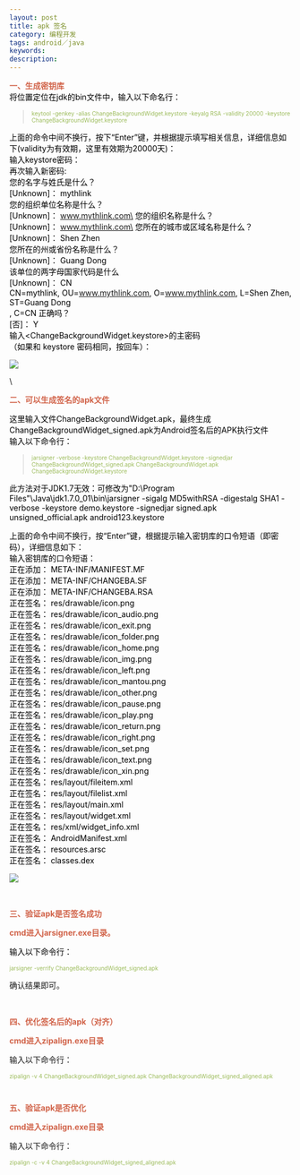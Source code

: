 ```yaml
---
layout: post
title: apk 签名
category: 编程开发
tags: android／java
keywords: 
description: 
---
```


<span
style="PADDING-BOTTOM: 0px; LIST-STYLE-TYPE: none; MARGIN: 0px; PADDING-LEFT: 0px; PADDING-RIGHT: 0px; WORD-WRAP: break-word; COLOR: #000000; PADDING-TOP: 0px"><span
style="PADDING-BOTTOM: 0px; LIST-STYLE-TYPE: none; MARGIN: 0px; PADDING-LEFT: 0px; PADDING-RIGHT: 0px; WORD-WRAP: break-word; FONT-WEIGHT: 700; PADDING-TOP: 0px"><span
style="PADDING-BOTTOM: 0px; LIST-STYLE-TYPE: none; MARGIN: 0px; PADDING-LEFT: 0px; PADDING-RIGHT: 0px; WORD-WRAP: break-word; COLOR: #d16349; PADDING-TOP: 0px">一、生成密钥库\
</span></span>将位置定位在jdk的bin文件中，输入以下命名行：</span>

> <span
> style="PADDING-BOTTOM: 0px; LIST-STYLE-TYPE: none; MARGIN: 0px; PADDING-LEFT: 0px; PADDING-RIGHT: 0px; WORD-WRAP: break-word; FONT-SIZE: x-small; PADDING-TOP: 0px"><span
> style="PADDING-BOTTOM: 0px; LIST-STYLE-TYPE: none; MARGIN: 0px; PADDING-LEFT: 0px; PADDING-RIGHT: 0px; WORD-WRAP: break-word; COLOR: #9bbb59; PADDING-TOP: 0px">keytool -genkey -alias
> ChangeBackgroundWidget.keystore -keyalg RSA -validity 20000 -keystore
> ChangeBackgroundWidget.keystore</span></span>

<span
style="PADDING-BOTTOM: 0px; LIST-STYLE-TYPE: none; MARGIN: 0px; PADDING-LEFT: 0px; PADDING-RIGHT: 0px; WORD-WRAP: break-word; COLOR: #000000; PADDING-TOP: 0px">上面的命令中间不换行，按下“Enter”键，并根据提示填写相关信息，详细信息如下(validity为有效期，这里有效期为20000天)：\
输入keystore密码：\
再次输入新密码:\
您的名字与姓氏是什么？\
[Unknown]：  mythlink\
您的组织单位名称是什么？\
[Unknown]：  www.mythlink.com\
您的组织名称是什么？\
[Unknown]：  www.mythlink.com\
您所在的城市或区域名称是什么？\
[Unknown]：  Shen Zhen\
您所在的州或省份名称是什么？\
[Unknown]：  Guang Dong\
该单位的两字母国家代码是什么\
[Unknown]：  CN\
CN=mythlink, OU=www.mythlink.com, O=www.mythlink.com, L=Shen Zhen,
ST=Guang Dong\
, C=CN 正确吗？\
[否]：  Y\
输入\<ChangeBackgroundWidget.keystore\>的主密码\
（如果和 keystore 密码相同，按回车）：</span>

<span
style="PADDING-BOTTOM: 0px; LIST-STYLE-TYPE: none; MARGIN: 0px; PADDING-LEFT: 0px; PADDING-RIGHT: 0px; WORD-WRAP: break-word; COLOR: #000000; PADDING-TOP: 0px"><span
style="PADDING-BOTTOM: 0px; LIST-STYLE-TYPE: none; MARGIN: 0px; PADDING-LEFT: 0px; PADDING-RIGHT: 0px; WORD-WRAP: break-word; PADDING-TOP: 0px"><span
style="PADDING-BOTTOM: 0px; LIST-STYLE-TYPE: none; MARGIN: 0px; PADDING-LEFT: 0px; PADDING-RIGHT: 0px; WORD-WRAP: break-word; COLOR: #555555; PADDING-TOP: 0px">![](http://images.cnblogs.com/cnblogs_com/hibraincol/201107/201107272152481325.jpg)</span></span></span>

\

<span
style="PADDING-BOTTOM: 0px; LIST-STYLE-TYPE: none; MARGIN: 0px; PADDING-LEFT: 0px; PADDING-RIGHT: 0px; WORD-WRAP: break-word; COLOR: #000000; PADDING-TOP: 0px"><span
style="PADDING-BOTTOM: 0px; LIST-STYLE-TYPE: none; MARGIN: 0px; PADDING-LEFT: 0px; PADDING-RIGHT: 0px; WORD-WRAP: break-word; PADDING-TOP: 0px"><span
style="PADDING-BOTTOM: 0px; LIST-STYLE-TYPE: none; MARGIN: 0px; PADDING-LEFT: 0px; PADDING-RIGHT: 0px; WORD-WRAP: break-word; FONT-WEIGHT: 700; PADDING-TOP: 0px"><span
style="PADDING-BOTTOM: 0px; LIST-STYLE-TYPE: none; MARGIN: 0px; PADDING-LEFT: 0px; PADDING-RIGHT: 0px; WORD-WRAP: break-word; COLOR: #d16349; PADDING-TOP: 0px">二、可以生成签名的apk文件</span></span></span></span>

<span
style="PADDING-BOTTOM: 0px; LIST-STYLE-TYPE: none; MARGIN: 0px; PADDING-LEFT: 0px; PADDING-RIGHT: 0px; WORD-WRAP: break-word; COLOR: #000000; PADDING-TOP: 0px">这里输入文件ChangeBackgroundWidget.apk，最终生成ChangeBackgroundWidget\_signed.apk为Android签名后的APK执行文件\
输入以下命令行：</span>

> <span
> style="PADDING-BOTTOM: 0px; LIST-STYLE-TYPE: none; MARGIN: 0px; PADDING-LEFT: 0px; PADDING-RIGHT: 0px; WORD-WRAP: break-word; FONT-SIZE: x-small; PADDING-TOP: 0px"><span
> style="PADDING-BOTTOM: 0px; LIST-STYLE-TYPE: none; MARGIN: 0px; PADDING-LEFT: 0px; PADDING-RIGHT: 0px; WORD-WRAP: break-word; COLOR: #9bbb59; PADDING-TOP: 0px">jarsigner -verbose -keystore
> ChangeBackgroundWidget.keystore -signedjar
> ChangeBackgroundWidget\_signed.apk ChangeBackgroundWidget.apk
> ChangeBackgroundWidget.keystore</span></span>

<span
style="PADDING-BOTTOM: 0px; LIST-STYLE-TYPE: none; MARGIN: 0px; PADDING-LEFT: 0px; PADDING-RIGHT: 0px; WORD-WRAP: break-word; COLOR: #000000; PADDING-TOP: 0px">此方法对于JDK1.7无效：可修改为"D:\\Program
Files"\\Java\\jdk1.7.0\_01\\bin\\jarsigner -sigalg MD5withRSA -digestalg
SHA1 -verbose -keystore demo.keystore -signedjar signed.apk
unsigned\_official.apk android123.keystore</span>

<span
style="PADDING-BOTTOM: 0px; LIST-STYLE-TYPE: none; MARGIN: 0px; PADDING-LEFT: 0px; PADDING-RIGHT: 0px; WORD-WRAP: break-word; COLOR: #000000; PADDING-TOP: 0px">上面的命令中间不换行，按“Enter”键，根据提示输入密钥库的口令短语（即密码），详细信息如下：\
输入密钥库的口令短语：\
正在添加： META-INF/MANIFEST.MF\
正在添加： META-INF/CHANGEBA.SF\
正在添加： META-INF/CHANGEBA.RSA\
正在签名： res/drawable/icon.png\
正在签名： res/drawable/icon\_audio.png\
正在签名： res/drawable/icon\_exit.png\
正在签名： res/drawable/icon\_folder.png\
正在签名： res/drawable/icon\_home.png\
正在签名： res/drawable/icon\_img.png\
正在签名： res/drawable/icon\_left.png\
正在签名： res/drawable/icon\_mantou.png\
正在签名： res/drawable/icon\_other.png\
正在签名： res/drawable/icon\_pause.png\
正在签名： res/drawable/icon\_play.png\
正在签名： res/drawable/icon\_return.png\
正在签名： res/drawable/icon\_right.png\
正在签名： res/drawable/icon\_set.png\
正在签名： res/drawable/icon\_text.png\
正在签名： res/drawable/icon\_xin.png\
正在签名： res/layout/fileitem.xml\
正在签名： res/layout/filelist.xml\
正在签名： res/layout/main.xml\
正在签名： res/layout/widget.xml\
正在签名： res/xml/widget\_info.xml\
正在签名： AndroidManifest.xml\
正在签名： resources.arsc\
正在签名： classes.dex</span>

<span
style="PADDING-BOTTOM: 0px; LIST-STYLE-TYPE: none; MARGIN: 0px; PADDING-LEFT: 0px; PADDING-RIGHT: 0px; WORD-WRAP: break-word; COLOR: #000000; PADDING-TOP: 0px"><span
style="PADDING-BOTTOM: 0px; LIST-STYLE-TYPE: none; MARGIN: 0px; PADDING-LEFT: 0px; PADDING-RIGHT: 0px; WORD-WRAP: break-word; PADDING-TOP: 0px"><span
style="PADDING-BOTTOM: 0px; LIST-STYLE-TYPE: none; MARGIN: 0px; PADDING-LEFT: 0px; PADDING-RIGHT: 0px; WORD-WRAP: break-word; COLOR: #555555; PADDING-TOP: 0px">![](http://images.cnblogs.com/cnblogs_com/hibraincol/201107/201107272152519010.jpg)</span></span></span>

<span
style="PADDING-BOTTOM: 0px; LIST-STYLE-TYPE: none; MARGIN: 0px; PADDING-LEFT: 0px; PADDING-RIGHT: 0px; WORD-WRAP: break-word; COLOR: #000000; PADDING-TOP: 0px"><span
style="PADDING-BOTTOM: 0px; LIST-STYLE-TYPE: none; MARGIN: 0px; PADDING-LEFT: 0px; PADDING-RIGHT: 0px; WORD-WRAP: break-word; PADDING-TOP: 0px"><span
style="PADDING-BOTTOM: 0px; LIST-STYLE-TYPE: none; MARGIN: 0px; PADDING-LEFT: 0px; PADDING-RIGHT: 0px; WORD-WRAP: break-word; COLOR: #555555; PADDING-TOP: 0px">\
</span></span></span>

<span
style="PADDING-BOTTOM: 0px; LIST-STYLE-TYPE: none; MARGIN: 0px; PADDING-LEFT: 0px; PADDING-RIGHT: 0px; WORD-WRAP: break-word; FONT-WEIGHT: 700; PADDING-TOP: 0px"><span
style="PADDING-BOTTOM: 0px; LIST-STYLE-TYPE: none; MARGIN: 0px; PADDING-LEFT: 0px; PADDING-RIGHT: 0px; WORD-WRAP: break-word; COLOR: #d16349; PADDING-TOP: 0px">三、验证apk是否签名成功</span></span>

<span
style="PADDING-BOTTOM: 0px; LIST-STYLE-TYPE: none; MARGIN: 0px; PADDING-LEFT: 0px; PADDING-RIGHT: 0px; WORD-WRAP: break-word; PADDING-TOP: 0px"><span
style="PADDING-BOTTOM: 0px; LIST-STYLE-TYPE: none; MARGIN: 0px; PADDING-LEFT: 0px; PADDING-RIGHT: 0px; WORD-WRAP: break-word; COLOR: #d16349; PADDING-TOP: 0px"><span
style="PADDING-BOTTOM: 0px; LIST-STYLE-TYPE: none; MARGIN: 0px; PADDING-LEFT: 0px; PADDING-RIGHT: 0px; WORD-WRAP: break-word; FONT-WEIGHT: 700; PADDING-TOP: 0px">cmd进入jarsigner.exe目录。</span></span></span>

<span
style="PADDING-BOTTOM: 0px; LIST-STYLE-TYPE: none; MARGIN: 0px; PADDING-LEFT: 0px; PADDING-RIGHT: 0px; WORD-WRAP: break-word; COLOR: #000000; PADDING-TOP: 0px">输入以下命令行：</span>

<span
style="PADDING-BOTTOM: 0px; LIST-STYLE-TYPE: none; MARGIN: 0px; PADDING-LEFT: 0px; PADDING-RIGHT: 0px; WORD-WRAP: break-word; FONT-SIZE: x-small; PADDING-TOP: 0px"><span
style="PADDING-BOTTOM: 0px; LIST-STYLE-TYPE: none; MARGIN: 0px; PADDING-LEFT: 0px; PADDING-RIGHT: 0px; WORD-WRAP: break-word; COLOR: #9bbb59; PADDING-TOP: 0px">jarsigner -verrify </span></span><span
style="PADDING-BOTTOM: 0px; LIST-STYLE-TYPE: none; MARGIN: 0px; PADDING-LEFT: 0px; PADDING-RIGHT: 0px; WORD-WRAP: break-word; COLOR: #9bbb59; PADDING-TOP: 0px"><span
style="PADDING-BOTTOM: 0px; LIST-STYLE-TYPE: none; MARGIN: 0px; PADDING-LEFT: 0px; PADDING-RIGHT: 0px; WORD-WRAP: break-word; FONT-SIZE: x-small; PADDING-TOP: 0px">ChangeBackgroundWidget\_signed.apk</span></span>

确认结果即可。

<span
style="PADDING-BOTTOM: 0px; LIST-STYLE-TYPE: none; MARGIN: 0px; PADDING-LEFT: 0px; PADDING-RIGHT: 0px; WORD-WRAP: break-word; FONT-WEIGHT: 700; PADDING-TOP: 0px"><span
style="PADDING-BOTTOM: 0px; LIST-STYLE-TYPE: none; MARGIN: 0px; PADDING-LEFT: 0px; PADDING-RIGHT: 0px; WORD-WRAP: break-word; COLOR: #d16349; PADDING-TOP: 0px">\
</span></span>

<span
style="PADDING-BOTTOM: 0px; LIST-STYLE-TYPE: none; MARGIN: 0px; PADDING-LEFT: 0px; PADDING-RIGHT: 0px; WORD-WRAP: break-word; FONT-WEIGHT: 700; PADDING-TOP: 0px"><span
style="PADDING-BOTTOM: 0px; LIST-STYLE-TYPE: none; MARGIN: 0px; PADDING-LEFT: 0px; PADDING-RIGHT: 0px; WORD-WRAP: break-word; COLOR: #d16349; PADDING-TOP: 0px">四、优化签名后的apk（对齐）</span></span>

<span
style="PADDING-BOTTOM: 0px; LIST-STYLE-TYPE: none; MARGIN: 0px; PADDING-LEFT: 0px; PADDING-RIGHT: 0px; WORD-WRAP: break-word; COLOR: #d16349; PADDING-TOP: 0px"><span
style="PADDING-BOTTOM: 0px; LIST-STYLE-TYPE: none; MARGIN: 0px; PADDING-LEFT: 0px; PADDING-RIGHT: 0px; WORD-WRAP: break-word; FONT-WEIGHT: 700; PADDING-TOP: 0px">cmd进入zipalign.exe目录</span></span>

<span
style="PADDING-BOTTOM: 0px; LIST-STYLE-TYPE: none; MARGIN: 0px; PADDING-LEFT: 0px; PADDING-RIGHT: 0px; WORD-WRAP: break-word; PADDING-TOP: 0px">输入以下命令行：</span>

<span
style="PADDING-BOTTOM: 0px; LIST-STYLE-TYPE: none; MARGIN: 0px; PADDING-LEFT: 0px; PADDING-RIGHT: 0px; WORD-WRAP: break-word; FONT-SIZE: x-small; PADDING-TOP: 0px"><span
style="PADDING-BOTTOM: 0px; LIST-STYLE-TYPE: none; MARGIN: 0px; PADDING-LEFT: 0px; PADDING-RIGHT: 0px; WORD-WRAP: break-word; COLOR: #9bbb59; PADDING-TOP: 0px">zipalign -v
4 </span></span><span
style="PADDING-BOTTOM: 0px; LIST-STYLE-TYPE: none; MARGIN: 0px; PADDING-LEFT: 0px; PADDING-RIGHT: 0px; WORD-WRAP: break-word; COLOR: #9bbb59; PADDING-TOP: 0px"><span
style="PADDING-BOTTOM: 0px; LIST-STYLE-TYPE: none; MARGIN: 0px; PADDING-LEFT: 0px; PADDING-RIGHT: 0px; WORD-WRAP: break-word; FONT-SIZE: x-small; PADDING-TOP: 0px">ChangeBackgroundWidget\_signed.apk  ChangeBackgroundWidget\_signed\_aligned.apk</span></span>

<span
style="PADDING-BOTTOM: 0px; LIST-STYLE-TYPE: none; MARGIN: 0px; PADDING-LEFT: 0px; PADDING-RIGHT: 0px; WORD-WRAP: break-word; COLOR: #9bbb59; PADDING-TOP: 0px"><span
style="PADDING-BOTTOM: 0px; LIST-STYLE-TYPE: none; MARGIN: 0px; PADDING-LEFT: 0px; PADDING-RIGHT: 0px; WORD-WRAP: break-word; FONT-SIZE: x-small; PADDING-TOP: 0px">\
</span></span>

<span
style="PADDING-BOTTOM: 0px; LIST-STYLE-TYPE: none; MARGIN: 0px; PADDING-LEFT: 0px; PADDING-RIGHT: 0px; WORD-WRAP: break-word; FONT-WEIGHT: 700; PADDING-TOP: 0px"><span
style="PADDING-BOTTOM: 0px; LIST-STYLE-TYPE: none; MARGIN: 0px; PADDING-LEFT: 0px; PADDING-RIGHT: 0px; WORD-WRAP: break-word; COLOR: #d16349; PADDING-TOP: 0px">五、验证apk是否优化</span></span>

<span
style="PADDING-BOTTOM: 0px; LIST-STYLE-TYPE: none; MARGIN: 0px; PADDING-LEFT: 0px; PADDING-RIGHT: 0px; WORD-WRAP: break-word; COLOR: #d16349; PADDING-TOP: 0px"><span
style="PADDING-BOTTOM: 0px; LIST-STYLE-TYPE: none; MARGIN: 0px; PADDING-LEFT: 0px; PADDING-RIGHT: 0px; WORD-WRAP: break-word; FONT-WEIGHT: 700; PADDING-TOP: 0px">cmd进入zipalign.exe目录</span></span>

<span
style="PADDING-BOTTOM: 0px; LIST-STYLE-TYPE: none; MARGIN: 0px; PADDING-LEFT: 0px; PADDING-RIGHT: 0px; WORD-WRAP: break-word; PADDING-TOP: 0px">输入以下命令行：</span>

<span
style="PADDING-BOTTOM: 0px; LIST-STYLE-TYPE: none; MARGIN: 0px; PADDING-LEFT: 0px; PADDING-RIGHT: 0px; WORD-WRAP: break-word; FONT-SIZE: x-small; PADDING-TOP: 0px"><span
style="PADDING-BOTTOM: 0px; LIST-STYLE-TYPE: none; MARGIN: 0px; PADDING-LEFT: 0px; PADDING-RIGHT: 0px; WORD-WRAP: break-word; COLOR: #9bbb59; PADDING-TOP: 0px">zipalign -c -v
4 </span></span><span
style="PADDING-BOTTOM: 0px; LIST-STYLE-TYPE: none; MARGIN: 0px; PADDING-LEFT: 0px; PADDING-RIGHT: 0px; WORD-WRAP: break-word; COLOR: #9bbb59; PADDING-TOP: 0px"><span
style="PADDING-BOTTOM: 0px; LIST-STYLE-TYPE: none; MARGIN: 0px; PADDING-LEFT: 0px; PADDING-RIGHT: 0px; WORD-WRAP: break-word; FONT-SIZE: x-small; PADDING-TOP: 0px">ChangeBackgroundWidget\_signed\_aligned.apk</span></span>








